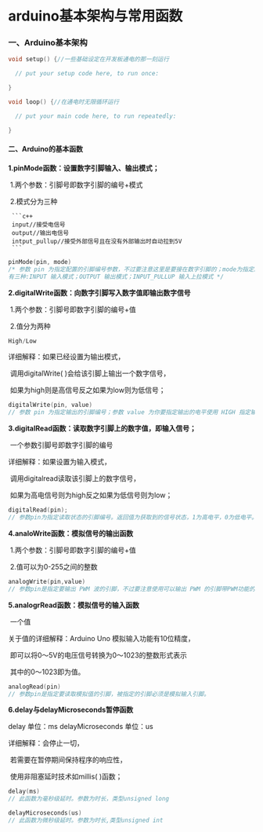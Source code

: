 # arduino基本架构与常用函数

### 一、Arduino基本架构

```c++
void setup() {//一些基础设定在开发板通电的那一刻运行

  // put your setup code here, to run once:

}

void loop() {//在通电时无限循环运行

  // put your main code here, to run repeatedly:

}
```

#### 二、Arduino的基本函数

**1.pinMode函数：设置数字引脚输入、输出模式；**

​    1.两个参数：引脚号即数字引脚的编号+模式

​    2.模式分为三种

     ```c++
     input//接受电信号
     output//输出电信号
     intput_pullup//接受外部信号且在没有外部输出时自动拉到5V
     ```

```c++
pinMode(pin, mode)
/* 参数 pin 为指定配置的引脚编号参数，不过要注意这里是要接在数字引脚的；mode为指定的配置模式通常可用模式
有三种:INPUT 输入模式；OUTPUT 输出模式；INPUT_PULLUP 输入上拉模式 */
```



**2.digitalWrite函数：向数字引脚写入数字值即输出数字信号**

​	1.两个参数：引脚号即数字引脚的编号+值

​        2.值分为两种

  ```c++
  High/Low
  ```

详细解释：如果已经设置为输出模式，

​		  调用digitalWrite( )会给该引脚上输出一个数字信号，

​		  如果为high则是高信号反之如果为low则为低信号；

```c++
digitalWrite(pin, value)
// 参数 pin 为指定输出的引脚编号；参数 value 为你要指定输出的电平使用 HIGH 指定输出高电平，或是使用 LOW 指定输出低电平。
```



**3.digitalRead函数：读取数字引脚上的数字值，即输入信号；**

​         一个参数引脚号即数字引脚的编号

详细解释：如果设置为输入模式，

​		   调用digitalread读取该引脚上的数字信号，

​		   如果为高电信号则为high反之如果为低信号则为low；

```c++
digitalRead(pin);
// 参数pin为指定读取状态的引脚编号。返回值为获取到的信号状态，1为高电平，0为低电平。
```



**4.analoWrite函数：模拟信号的输出函数**

​	1.两个参数：引脚号即数字引脚的编号+值

​	2.值可以为0-255之间的整数

```c++
analogWrite(pin,value)
// 参数pin是指定要输出 PWM 波的引脚，不过要注意使用可以输出 PWM 的引脚带PWM功能的引脚标有波浪线'~'；参数value指定是PWM的脉冲宽度，范围为0～255，对应占空比为 value/255。
```



**5.analogrRead函数：模拟信号的输入函数**

​	  一个值

关于值的详细解释：Arduino Uno 模拟输入功能有10位精度，

​				  即可以将0～5V的电压信号转换为0～1023的整数形式表示

​			 	 其中的0～1023即为值。

```c++
analogRead(pin)
// 参数pin是指定要读取模拟值的引脚，被指定的引脚必须是模拟输入引脚。
```

**6.delay与delayMicroseconds暂停函数**

delay  单位：ms	delayMicroseconds 单位：us

详细解释：会停止一切，

​	          若需要在暂停期间保持程序的响应性，

​		  使用非阻塞延时技术如millis( )函数；

```c++
delay(ms)
// 此函数为毫秒级延时。参数为时长，类型unsigned long

delayMicroseconds(us)
// 此函数为微秒级延时。参数为时长,类型unsigned int
```

